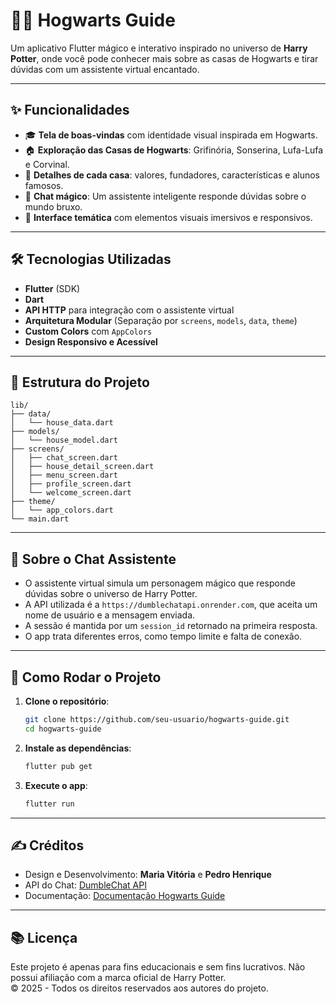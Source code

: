 
# 🧙‍♂️ Hogwarts Guide

Um aplicativo Flutter mágico e interativo inspirado no universo de **Harry Potter**, onde você pode conhecer mais sobre as casas de Hogwarts e tirar dúvidas com um assistente virtual encantado.

---

## ✨ Funcionalidades

- 🎓 **Tela de boas-vindas** com identidade visual inspirada em Hogwarts.
- 🏠 **Exploração das Casas de Hogwarts**: Grifinória, Sonserina, Lufa-Lufa e Corvinal.
- 📖 **Detalhes de cada casa**: valores, fundadores, características e alunos famosos.
- 💬 **Chat mágico**: Um assistente inteligente responde dúvidas sobre o mundo bruxo.
- 🎨 **Interface temática** com elementos visuais imersivos e responsivos.

---

## 🛠️ Tecnologias Utilizadas

- **Flutter** (SDK)
- **Dart**
- **API HTTP** para integração com o assistente virtual
- **Arquitetura Modular** (Separação por `screens`, `models`, `data`, `theme`)
- **Custom Colors** com `AppColors`
- **Design Responsivo e Acessível**

---

## 📁 Estrutura do Projeto

```
lib/
├── data/
│   └── house_data.dart
├── models/
│   └── house_model.dart
├── screens/
│   ├── chat_screen.dart
│   ├── house_detail_screen.dart
│   ├── menu_screen.dart
│   ├── profile_screen.dart
│   └── welcome_screen.dart
├── theme/
│   └── app_colors.dart
└── main.dart
```

---

## 🤖 Sobre o Chat Assistente

- O assistente virtual simula um personagem mágico que responde dúvidas sobre o universo de Harry Potter.
- A API utilizada é a `https://dumblechatapi.onrender.com`, que aceita um nome de usuário e a mensagem enviada.
- A sessão é mantida por um `session_id` retornado na primeira resposta.
- O app trata diferentes erros, como tempo limite e falta de conexão.

---

## 🚀 Como Rodar o Projeto

1. **Clone o repositório**:
   ```bash
   git clone https://github.com/seu-usuario/hogwarts-guide.git
   cd hogwarts-guide
   ```

2. **Instale as dependências**:
   ```bash
   flutter pub get
   ```

3. **Execute o app**:
   ```bash
   flutter run
   ```

---

## ✍️ Créditos

- Design e Desenvolvimento: **Maria Vitória** e **Pedro Henrique**
- API do Chat: [DumbleChat API](https://dumblechatapi.onrender.com)
- Documentação: [Documentação Hogwarts Guide](https://drive.google.com/drive/folders/1e-GWwmxwG3iQBwUzlbwhAwifoDJ-sYYF?usp=sharing)

---

## 📚 Licença

Este projeto é apenas para fins educacionais e sem fins lucrativos. Não possui afiliação com a marca oficial de Harry Potter.  
© 2025 - Todos os direitos reservados aos autores do projeto.
